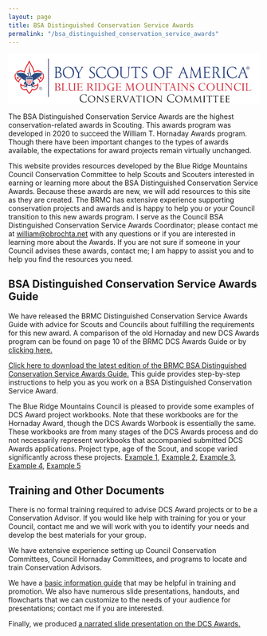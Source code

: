 ```yaml
---
layout: page
title: BSA Distinguished Conservation Service Awards
permalink: "/bsa_distinguished_conservation_service_awards"
---
```



![](/bsa/BRMC_CCC_logo.jpg)

The BSA Distinguished Conservation Service Awards are the highest conservation-related awards in Scouting. This awards program was developed in 2020 to succeed the William T. Hornaday Awards program. Though there have been important changes to the types of awards available, the expectations for award projects remain virtually unchanged.

This website provides resources developed by the Blue Ridge Mountains Council Conservation Committee to help Scouts and Scouters interested in earning or learning more about the BSA Distinguished Conservation Service Awards. Because these awards are new, we will add resources to this site as they are created. The BRMC has extensive experience supporting conservation projects and awards and is happy to help you or your Council transition to this new awards program. I serve as the Council BSA Distinguished Conservation Service Awards Coordinator; please contact me at [william@obrochta.net](mailto:william@obrochta.net) with any questions or if you are interested in learning more about the Awards. If you are not sure if someone in your Council advises these awards, contact me; I am happy to assist you and to help you find the resources you need.

## BSA Distinguished Conservation Service Awards Guide
We have released the BRMC Distinguished Conservation Service Awards Guide with advice for Scouts and Councils about fulfilling the requirements for this new award. A comparison of the old Hornaday and new DCS Awards program can be found on page 10 of the BRMC DCS Awards Guide or by [clicking here.](/bsa/HornadayDCSAwardsComparsion.pdf)

[Click here to download the latest edition of the BRMC BSA Distinguished Conservation Service Awards Guide.](/bsa/BRMCDistinguishedConservationServiceAwardsGuide.pdf) This guide provides step-by-step instructions to help you as you work on a BSA Distinguished Conservation Service Award.

The Blue Ridge Mountains Council is pleased to provide some examples of DCS Award project workbooks. Note that these workbooks are for the Hornaday Award, though the DCS Awards Worbook is essentially the same. These workbooks are from many stages of the DCS Awards process and do not necessarily represent workbooks that accompanied submitted DCS Awards applications. Project type, age of the Scout, and scope varied significantly across these projects. [Example 1](/bsa/HornadayWorkbook1.pdf), [Example 2](/bsa/HornadayWorkbook2.pdf), [Example 3](/bsa/HornadayWorkbook3.pdf), [Example 4](/bsa/HornadayWorkbook4.pdf), [Example 5](/bsa/OBrochtaHornadayPackage.pdf)


## Training and Other Documents
There is no formal training required to advise DCS Award projects or to be a Conservation Advisor. If you would like help with training for you or your Council, contact me and we will work with you to identify your needs and develop the best materials for your group.

We have extensive experience setting up Council Conservation Committees, Council Hornaday Committees, and programs to locate and train Conservation Advisors. <!-- Apart from the chapter in the DCS Awards Guide dedicated to these topics, we have produced an information sheet for training Conservation Advisors that can also be used to train new Conservation Committee Members. [Click here to download the Conservation Advisor training.](/bsa/BRMCConservationAdvisorInfo.pdf) We are also experienced in delivering Hornaday training to individuals or groups, if this is of interest. -->

We have a [basic information guide](/bsa/DCSAwardsBasicInformationGuide.pdf) that may be helpful in training and promotion. We also have numerous slide presentations, handouts, and flowcharts that we can customize to the needs of your audience for presentations; contact me if you are interested.

Finally, we produced [a narrated slide presentation on the DCS Awards.](https://youtu.be/u_OciuBhv9E)

